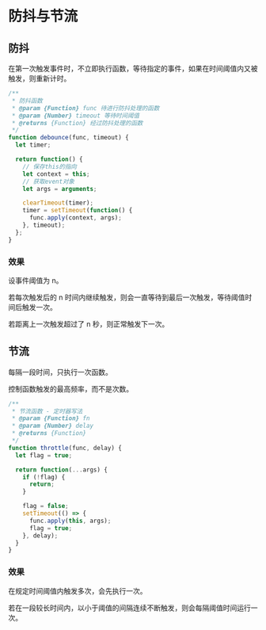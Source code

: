 # 防抖与节流

## 防抖
在第一次触发事件时，不立即执行函数，等待指定的事件，如果在时间阈值内又被触发，则重新计时。

```js
/**
 * 防抖函数
 * @param {Function} func 待进行防抖处理的函数
 * @param {Number} timeout 等待时间阈值
 * @returns {Function} 经过防抖处理的函数
 */
function debounce(func, timeout) {
  let timer;

  return function() {
    // 保存this的指向
    let context = this;
    // 获取event对象
    let args = arguments;

    clearTimeout(timer);
    timer = setTimeout(function() {
      func.apply(context, args);
    }, timeout);
  };
}
```

### 效果
设事件阈值为 n。

若每次触发后的 n 时间内继续触发，则会一直等待到最后一次触发，等待阈值时间后触发一次。

若距离上一次触发超过了 n 秒，则正常触发下一次。

## 节流
每隔一段时间，只执行一次函数。

控制函数触发的最高频率，而不是次数。

```js
/**
 * 节流函数 - 定时器写法
 * @param {Function} fn 
 * @param {Number} delay 
 * @returns {Function}
 */
function throttle(func, delay) {
  let flag = true;

  return function(...args) {
    if (!flag) {
      return;
    }

    flag = false;
    setTimeout(() => {
      func.apply(this, args);
      flag = true;
    }, delay);
  }
}
```

### 效果
在规定时间阈值内触发多次，会先执行一次。

若在一段较长时间内，以小于阈值的间隔连续不断触发，则会每隔阈值时间运行一次。